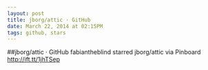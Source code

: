 ```yaml
---
layout: post
title: jborg/attic · GitHub
date: March 22, 2014 at 02:15PM
tags: github, stars
---
```


##jborg/attic · GitHub
fabiantheblind starred jborg/attic
via Pinboard http://ift.tt/1jhTSep 
